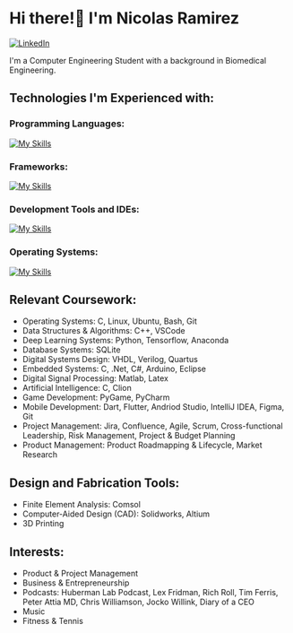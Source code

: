 # Hi there!👋 I'm Nicolas Ramirez

[
    ![LinkedIn](https://img.shields.io/badge/LinkedIn-0077B5?style=for-the-badge&logo=linkedin&logoColor=white)
](https://www.linkedin.com/in/nicolas-ramirez-pm/)

I'm a Computer Engineering Student with a background in Biomedical Engineering. 

## Technologies I'm Experienced with:
### Programming Languages:
[![My Skills](https://skillicons.dev/icons?i=cpp,c,py,bash,cs,dart,matlab)](https://skillicons.dev)
### Frameworks: 
[![My Skills](https://skillicons.dev/icons?i=dotnet,flutter,pytorch,tensorflow)](https://skillicons.dev)
### Development Tools and IDEs:
[![My Skills](https://skillicons.dev/icons?i=anaconda,arduino,atom,clion,eclipse,figma,git,github,gitlab,latex,md,pycharm,powershell,vscode)](https://skillicons.dev)
### Operating Systems:
[![My Skills](https://skillicons.dev/icons?i=apple,linux,windows,ubuntu)](https://skillicons.dev)

<!--
[![My Skills](https://skillicons.dev/icons?i=cpp,c,py,anaconda,apple,arduino,atom,bash,cs,clion,dart,dotnet,eclipse,figma,flutter,git,github,gitlab,latex,linux,md,matlab,pycharm,powershell,pytorch,tensorflow,vscode,windows,ubuntu)](https://skillicons.dev)
-->

## Relevant Coursework:
- Operating Systems: C, Linux, Ubuntu, Bash, Git 
- Data Structures & Algorithms: C++, VSCode
- Deep Learning Systems: Python, Tensorflow, Anaconda
- Database Systems: SQLite
- Digital Systems Design: VHDL, Verilog, Quartus
- Embedded Systems: C, .Net, C#, Arduino, Eclipse
- Digital Signal Processing: Matlab, Latex
- Artificial Intelligence: C, Clion
- Game Development: PyGame, PyCharm 
- Mobile Development: Dart, Flutter, Andriod Studio, IntelliJ IDEA, Figma, Git
- Project Management: Jira, Confluence, Agile, Scrum, Cross-functional Leadership, Risk Management, Project & Budget Planning
- Product Management: Product Roadmapping & Lifecycle, Market Research

## Design and Fabrication Tools:
- Finite Element Analysis: Comsol
- Computer-Aided Design (CAD): Solidworks, Altium
- 3D Printing

## Interests:
- Product & Project Management
- Business & Entrepreneurship
- Podcasts: Huberman Lab Podcast, Lex Fridman, Rich Roll, Tim Ferris, Peter Attia MD, Chris Williamson, Jocko Willink, Diary of a CEO
- Music
- Fitness & Tennis



<!--
**Pikanick/Pikanick** is a ✨ _special_ ✨ repository because its `README.md` (this file) appears on your GitHub profile.

Here are some ideas to get you started:

- 🔭 I’m currently working on ...
- 🌱 I’m currently learning ...
- 👯 I’m looking to collaborate on ...
- 🤔 I’m looking for help with ...
- 💬 Ask me about ...
- 📫 How to reach me: ...
- 😄 Pronouns: ...
- ⚡ Fun fact: ...
-->
